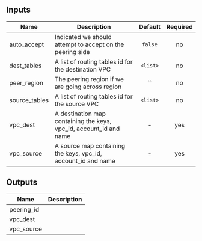 
## Inputs

| Name | Description | Default | Required |
|------|-------------|:-----:|:-----:|
| auto_accept | Indicated we should attempt to accept on the peering side | `false` | no |
| dest_tables | A list of routing tables id for the destination VPC | `<list>` | no |
| peer_region | The peering region if we are going across region | `` | no |
| source_tables | A list of routing tables id for the source VPC | `<list>` | no |
| vpc_dest | A destination map containing the keys, vpc_id, account_id and name | - | yes |
| vpc_source | A source map containing the keys, vpc_id, account_id and name | - | yes |

## Outputs

| Name | Description |
|------|-------------|
| peering_id |  |
| vpc_dest |  |
| vpc_source |  |

